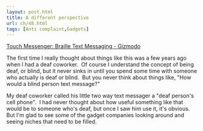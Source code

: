 ```yaml
---
layout: post.html
title: A different perspective
url: ch/48.html
tags: [Anti complaint,Gadgets]
---
```

[Touch Messenger: Braille Text Messaging - Gizmodo](http://gizmodo.com/gadgets/cellphones/touch-messenger-braille-text-messaging-187768.php)

The first time I really thought about things like this was a few years ago when I had a deaf coworker.  Of course I understand the concept of being deaf, or blind, but it never sinks in until you spend some time with someone who actually is deaf or blind.  But you never think about things like, "How would a blind person text message?"

My deaf coworker called his little two way text messager a "deaf person's cell phone".  I had never thought about how useful something like that would be to someone who's deaf, but once I saw him use it, it's obvious.  But I'm glad to see some of the gadget companies looking around and seeing niches that need to be filled.
